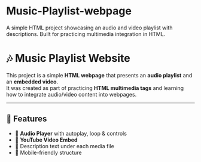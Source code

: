 # Music-Playlist-webpage
A simple HTML project showcasing an audio and video playlist with descriptions. Built for practicing multimedia integration in HTML.
# 🎶 Music Playlist Website  

This project is a simple **HTML webpage** that presents an **audio playlist** and an **embedded video**.  
It was created as part of practicing **HTML multimedia tags** and learning how to integrate audio/video content into webpages.  

---

## 🎯 Features  
- 🎵 **Audio Player** with autoplay, loop & controls  
- 🎥 **YouTube Video Embed**  
- 📝 Description text under each media file  
- 📱 Mobile-friendly structure  

